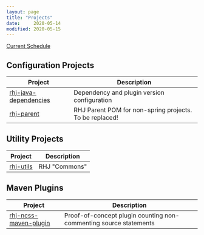 ```yaml
---
layout: page
title: "Projects"
date:     2020-05-14
modified: 2020-05-15
---
```


[Current Schedule](https://github.com/users/rhjoerg/projects/1)

## Configuration Projects

| Project | Description |
| --- | --- |
| [rhj-java-dependencies](rhj-java-dependencies/) | Dependency and plugin version configuration |
| [rhj-parent](rhj-parent/) | RHJ Parent POM for non-spring projects. To be replaced! |

## Utility Projects

| Project | Description |
| --- | --- |
| [rhj-utils](rhj-utils/) | RHJ "Commons" |

## Maven Plugins

| Project | Description |
| --- | --- |
| [rhj-ncss-maven-plugin](rhj-ncss-maven-plugin) | Proof-of-concept plugin counting non-commenting source statements |
